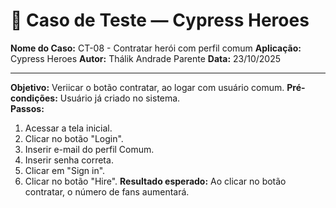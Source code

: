 # 🧾 Caso de Teste — Cypress Heroes

**Nome do Caso:** CT-08 - Contratar herói com perfil comum
**Aplicação:** Cypress Heroes
**Autor:** Thálik Andrade Parente
**Data:** 23/10/2025  

----

**Objetivo:** Veriicar o botão contratar, ao logar com usuário comum.
**Pré-condições:** Usuário já criado no sistema.  
**Passos:**
1. Acessar a tela inicial.
2. Clicar no botão "Login".
3. Inserir e-mail do perfil Comum.
4. Inserir senha correta.
5. Clicar em "Sign in".
6. Clicar no botão "Hire".
**Resultado esperado:** Ao clicar no botão contratar, o número de fans aumentará.